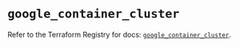 # `google_container_cluster`

Refer to the Terraform Registry for docs: [`google_container_cluster`](https://registry.terraform.io/providers/hashicorp/google/6.13.0/docs/resources/container_cluster).
